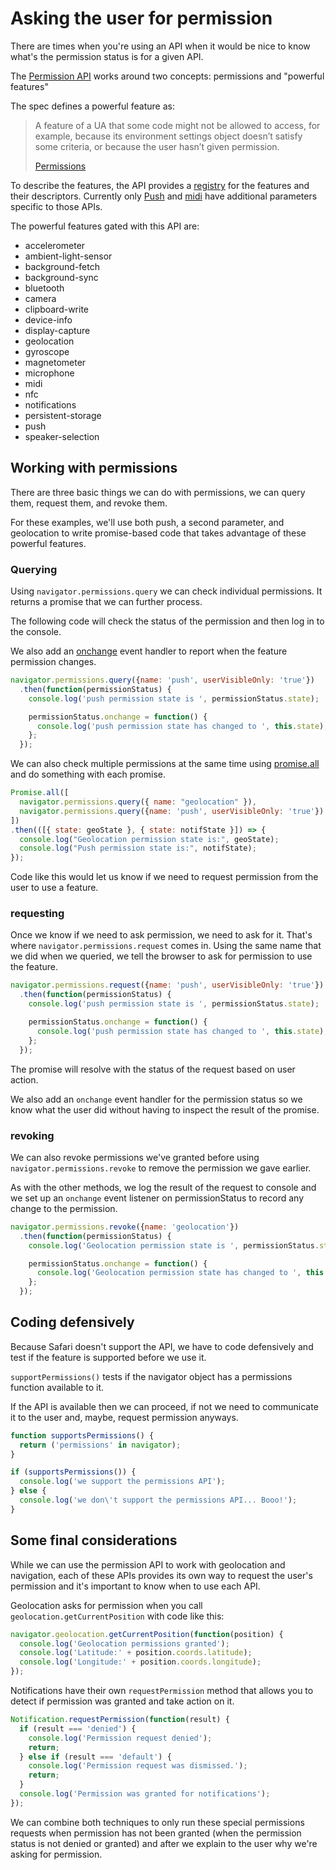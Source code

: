 # Asking the user for permission

There are times when you're using an API when it would be nice to know what's the permission status is for a given API.

The [Permission API](https://w3c.github.io/permissions/) works around two concepts: permissions and "powerful features"

The spec defines a powerful feature as:

> A feature of a UA that some code might not be allowed to access, for example, because its environment settings object doesn’t satisfy some criteria, or because the user hasn’t given permission.
>
> [Permissions](https://w3c.github.io/permissions/#definitions)

To describe the features, the API provides a [registry](https://w3c.github.io/permissions/#permission-registry) for the features and their descriptors. Currently only [Push](https://w3c.github.io/permissions/#h-push) and [midi](https://w3c.github.io/permissions/#h-midi) have additional parameters specific to those APIs.

The powerful features gated with this API are:

* accelerometer
* ambient-light-sensor
* background-fetch
* background-sync
* bluetooth
* camera
* clipboard-write
* device-info
* display-capture
* geolocation
* gyroscope
* magnetometer
* microphone
* midi
* nfc
* notifications
* persistent-storage
* push
* speaker-selection

## Working with permissions

There are three basic things we can do with permissions, we can query them, request them, and revoke them.

For these examples, we'll use both push, a second parameter, and geolocation to write promise-based code that takes advantage of these powerful features.

### Querying

Using `navigator.permissions.query` we can check individual permissions. It returns a promise that we can further process.

The following code will check the status of the permission and then log in to the console.

We also add an [onchange](https://developer.mozilla.org/en-US/docs/Web/API/GlobalEventHandlers/onchange) event handler to report when the feature permission changes.

```js
navigator.permissions.query({name: 'push', userVisibleOnly: 'true'})
  .then(function(permissionStatus) {
    console.log('push permission state is ', permissionStatus.state);

    permissionStatus.onchange = function() {
      console.log('push permission state has changed to ', this.state);
    };
  });
```

We can also check multiple permissions at the same time using [promise.all](https://developer.mozilla.org/en-US/docs/Web/JavaScript/Reference/Global_Objects/Promise/all) and do something with each promise.

```js
Promise.all([
  navigator.permissions.query({ name: "geolocation" }),
  navigator.permissions.query({name: 'push', userVisibleOnly: 'true'})
])
.then(([{ state: geoState }, { state: notifState }]) => {
  console.log("Geolocation permission state is:", geoState);
  console.log("Push permission state is:", notifState);
});
```

Code like this would let us know if we need to request permission from the user to use a feature.

### requesting

Once we know if we need to ask permission, we need to ask for it. That's where `navigator.permissions.request` comes in. Using the same name that we did when we queried, we tell the browser to ask for permission to use the feature.

```js
navigator.permissions.request({name: 'push', userVisibleOnly: 'true'})
  .then(function(permissionStatus) {
    console.log('push permission state is ', permissionStatus.state);

    permissionStatus.onchange = function() {
      console.log('push permission state has changed to ', this.state);
    };
  });
```

The promise will resolve with the status of the request based on user action.

We also add an `onchange` event handler for the permission status so we know what the user did without having to inspect the result of the promise.

### revoking

We can also revoke permissions we've granted before using `navigator.permissions.revoke` to remove the permission we gave earlier.

As with the other methods, we log the result of the request to console and we set up an `onchange` event listener on permissionStatus to record any change to the permission.

```js
navigator.permissions.revoke({name: 'geolocation'})
  .then(function(permissionStatus) {
    console.log('Geolocation permission state is ', permissionStatus.state);

    permissionStatus.onchange = function() {
      console.log('Geolocation permission state has changed to ', this.state);
    };
  });
```

## Coding defensively

Because Safari doesn't support the API, we have to code defensively and test if the feature is supported before we use it.

`supportPermissions()` tests if the navigator object has a permissions function available to it.

If the API is available then we can proceed, if not we need to communicate it to the user and, maybe, request permission anyways.

```js
function supportsPermissions() {
  return ('permissions' in navigator);
}

if (supportsPermissions()) {
  console.log('we support the permissions API');
} else {
  console.log('we don\'t support the permissions API... Booo!');
}
```

## Some final considerations

While we can use the permission API to work with geolocation and navigation, each of these APIs provides its own way to request the user's permission and it's important to know when to use each API.

Geolocation asks for permission when you call `geolocation.getCurrentPosition` with code like this:

```js
navigator.geolocation.getCurrentPosition(function(position) {
  console.log('Geolocation permissions granted');
  console.log('Latitude:' + position.coords.latitude);
  console.log('Longitude:' + position.coords.longitude);
});
```

Notifications have their own `requestPermission` method that allows you to detect if permission was granted and take action on it.

```js
Notification.requestPermission(function(result) {
  if (result === 'denied') {
    console.log('Permission request denied');
    return;
  } else if (result === 'default') {
    console.log('Permission request was dismissed.');
    return;
  }
  console.log('Permission was granted for notifications');
});
```

We can combine both techniques to only run these special permissions requests when permission has not been granted (when the permission status is not denied or granted) and after we explain to the user why we're asking for permission.

